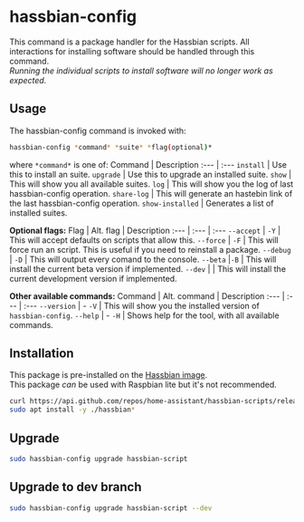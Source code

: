 # hassbian-config

This command is a package handler for the Hassbian scripts.
All interactions for installing software should be handled
through this command.  
_Running the individual scripts to install
software will no longer work as expected._

## Usage

The hassbian-config command is invoked with:

```bash
hassbian-config *command* *suite* *flag(optional)*
```

where `*command*` is one of:
Command | Description
:--- | :---
`install` | Use this to install an suite.
`upgrade` | Use this to upgrade an installed suite.
`show` | This will show you all available suites.
`log` | This will show you the log of last hassbian-config operation.
`share-log` | This will generate an hastebin link of the last hassbian-config operation.
`show-installed` | Generates a list of installed suites.

**Optional flags:**
Flag | Alt. flag | Description
:--- | :--- | :---
`--accept` | `-Y` | This will accept defaults on scripts that allow this.
`--force` | `-F` | This will force run an script. This is useful if you need to reinstall a package.
`--debug` | `-D` | This will output every comand to the console.
`--beta` |`-B` |  This will install the current beta version if implemented.
`--dev` | | This will install the current development version if implemented.

**Other available commands:**
Command | Alt. command | Description
:--- | :--- | :---
`--version` | - `-V` | This will show you the installed version of `hassbian-config`.
`--help` | - `-H` | Shows help for the tool, with all available commands.

## Installation

This package is pre-installed on the [Hassbian image][hassbian-image].  
This package *can* be used with Raspbian lite but it's not recommended.

```bash
curl https://api.github.com/repos/home-assistant/hassbian-scripts/releases/latest | grep "browser_download_url.*deb" | cut -d : -f 2,3 | tr -d \" | wget -qi -
sudo apt install -y ./hassbian*
```

## Upgrade

```bash
sudo hassbian-config upgrade hassbian-script
```

## Upgrade to dev branch

```bash
sudo hassbian-config upgrade hassbian-script --dev
```

<!--- Links --->
[hassbian-image]: https://github.com/home-assistant/pi-gen/releases
